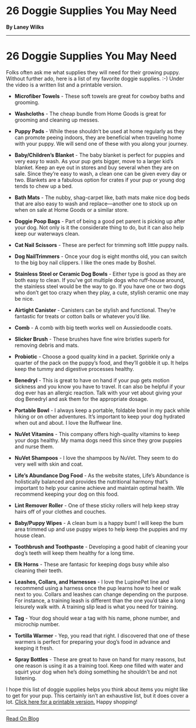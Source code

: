 # 26 Doggie Supplies You May Need

**By Laney Wilks**

---

# 26 Doggie Supplies You May Need

Folks often ask me what supplies they will need for their growing puppy. Without further ado, here is a list of my favorite doggie supplies. :-) Under the video is a written list and a printable version.

  

-   **Microfiber Towels** \- These soft towels are great for cowboy baths and grooming.
    
-   **Washcloths** - The cheap bundle from Home Goods is great for grooming and cleaning up messes.
    
-   **Puppy Pads** - While these shouldn’t be used at home regularly as they can promote peeing indoors, they are beneficial when traveling home with your puppy. We will send one of these with you along your journey.
    
-   **Baby/Children’s Blanket** - The baby blanket is perfect for puppies and very easy to wash. As your pup gets bigger, move to a larger kid’s blanket. Keep an eye out in stores and buy several when they are on sale. Since they’re easy to wash, a clean one can be given every day or two. Blankets are a fabulous option for crates if your pup or young dog tends to chew up a bed.
    
-   **Bath Mats** - The nubby, shag-carpet like, bath mats make nice dog beds that are also easy to wash and replace—another one to stock up on when on sale at Home Goods or a similar store.
    
-   **Doggie Poop Bags** - Part of being a good pet parent is picking up after your dog. Not only is it the considerate thing to do, but it can also help keep our waterways clean.
    
-   **Cat Nail Scissors** - These are perfect for trimming soft little puppy nails.
    
-   **Dog NailTrimmers** - Once your dog is eight months old, you can switch to the big boy nail clippers. I like the ones made by Boshel.
    
-   **Stainless Steel or Ceramic Dog Bowls** - Either type is good as they are both easy to clean. If you’ve got multiple dogs who ruff-house around, the stainless steel would be the way to go. If you have one or two dogs who don’t get too crazy when they play, a cute, stylish ceramic one may be nice.
    
-   **Airtight Canister** - Canisters can be stylish and functional. They’re fantastic for treats or cotton balls or whatever you’d like.
    
-   **Comb** - A comb with big teeth works well on Aussiedoodle coats.
    
-   **Slicker Brush** - These brushes have fine wire bristles superb for removing debris and mats.
    
-   **Probiotic** - Choose a good quality kind in a packet. Sprinkle only a quarter of the pack on the puppy’s food, and they’ll gobble it up. It helps keep the tummy and digestive processes healthy.
    
-   **Benedryl** - This is great to have on hand if your pup gets motion sickness and you know you have to travel. It can also be helpful if your dog ever has an allergic reaction. Talk with your vet about giving your dog Benedryl and ask them for the appropriate dosage.
    
-   **Portable Bowl** - I always keep a portable, foldable bowl in my pack while hiking or on other adventures. It’s important to keep your dog hydrated when out and about. I love the Ruffwear line.
    
-   **NuVet Vitamins** - This company offers high-quality vitamins to keep your dogs healthy. My mama dogs need this since they grow puppies and nurse them.
    
-   **NuVet Shampoos** - I love the shampoos by NuVet. They seem to do very well with skin and coat.
    
-   **Life’s Abundance Dog Food** - As the website states, Life’s Abundance is holistically balanced and provides the nutritional harmony that’s important to help your canine achieve and maintain optimal health. We recommend keeping your dog on this food.
    
-   **Lint Remover Roller** - One of these sticky rollers will help keep stray hairs off of your clothes and couches.
    
-   **Baby/Puppy Wipes** - A clean bum is a happy bum! I will keep the bum area trimmed up and use puppy wipes to help keep the puppies and my house clean.
    
-   **Toothbrush and Toothpaste** - Developing a good habit of cleaning your dog’s teeth will keep them healthy for a long time.
    
-   **Elk Horns** - These are fantasic for keeping dogs busy while also cleaning their teeth.
    
-   **Leashes, Collars, and Harnesses** - I love the LupinePet line and recommend using a harness once the pup learns how to heel or walk next to you. Collars and leashes can change depending on the purpose. For instance, a training leash is different than the one you’d take a long leisurely walk with. A training slip lead is what you need for training.
    
-   **Tag** - Your dog should wear a tag with his name, phone number, and microchip number.
    
-   **Tortilla Warmer** - Yep, you read that right. I discovered that one of these warmers is perfect for preparing your dog’s food in advance and keeping it fresh.
    
-   **Spray Bottles** - These are great to have on hand for many reasons, but one reason is using it as a training tool. Keep one filled with water and squirt your dog when he’s doing something he shouldn’t be and not listening.
    

I hope this list of doggie supplies helps you think about items you might like to get for your pup. This certainly isn’t an exhaustive list, but it does cover a lot. [<u style="text-decoration:underline"><span>Click here for a printable version.</span></u>](https://4917f105-41f2-412c-b002-6ffc3531acaf.usrfiles.com/ugd/4917f1_321fc4a077fd4bff98c28d7e035558d2.pdf) Happy shopping!

---

[Read On Blog](https://www.fineanddandyaussiedoodles.com/post/26-doggie-supplies-you-may-need)